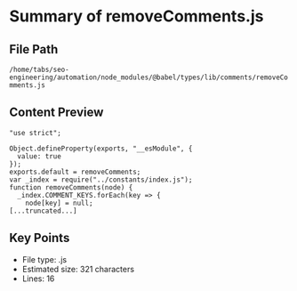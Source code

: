 # Summary of removeComments.js
  
## File Path
`/home/tabs/seo-engineering/automation/node_modules/@babel/types/lib/comments/removeComments.js`

## Content Preview
```
"use strict";

Object.defineProperty(exports, "__esModule", {
  value: true
});
exports.default = removeComments;
var _index = require("../constants/index.js");
function removeComments(node) {
  _index.COMMENT_KEYS.forEach(key => {
    node[key] = null;
[...truncated...]
```

## Key Points
- File type: .js
- Estimated size: 321 characters
- Lines: 16

